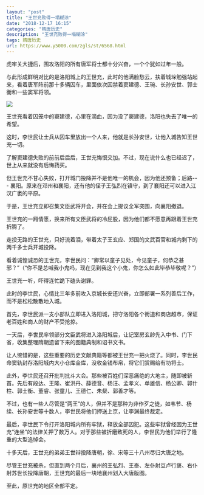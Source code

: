 ```yaml
---
layout: "post"
title: "王世充败得一塌糊涂"
date: "2018-12-17 16:15"
categories: "隋唐历史"
description: "王世充败得一塌糊涂"
tags: 隋唐历史
url: https://www.y5000.com/zgls/st/6568.html
---
```






虎牢关大捷后，围攻洛阳的所有唐军将士都十分兴奋，一个个犹如过年一般。

与此形成鲜明对比的是洛阳城上的王世充，此时的他满脸愁云，扶着城垛勉强站起来，看着唐军阵前那十多辆囚车，里面依次囚禁着窦建德、王琬、长孙安世、郭士衡和一些窦军将领。

![](https://img.y5000.com/uploads/allimg/161206/8-161206111622D7.jpg)

王世充看着囚笼中的窦建德，心里在滴血，因为没了窦建德，洛阳也失去了唯一的希望。

这时，李世民让士兵从囚车里放出一个人来，他就是长孙安世，让他入城告知王世充一切。

了解窦建德失败的前前后后后，王世充悔恨交加。不过，现在说什么也已经迟了，世上从来就没有后悔药买。

但王世充不甘心失败，打开城门投降并不是他唯一的机会，因为他还预备；后路---
襄阳。原来在邓州和襄阳，还有他的侄子王弘烈在镇守，到了襄阳还可以进入江汉广袤的平原。

于是，王世充立即召集文臣武将开会，并在会上提议全军突围，向襄阳撤退。

王世充的一厢情愿，换来所有文臣武将的冷屁股，因为他们都不愿意再跟着王世充折腾了。

走投无路的王世充，只好流着泪，带着太子王玄应、郑国的文武百官和城内剩下的两千多士兵开城投降。

看着诚惶诚恐的王世充，李世民问：“卿常以童子见处，今见童子，何恭之甚邪？”（“你不是总喊我小鬼吗，现在见到我这个小鬼，你怎么如此毕恭毕敬呢？”）

王世充一听，吓得连忙跪下磕头谢罪。

此时的李世民，心情比三年多前攻入京城长安还兴奋，立即部署一系列善后工作，而不是松松散散地入城。

首先，李世民派一支小部队立即进入洛阳城，把守洛阳各个街道和商店超市，保证老百姓和商人的财产不受抢掠。

一天后，李世民率领部分文臣武将进入洛阳城后，让记室房玄龄先入中书、门下省，收集整理隋朝遗留下来的图籍典制和诏书文书。

让人惋惜的是，这些重要的历史文献典籍等都被王世充一把火烧了。同时，李世民命窦轨封存洛阳城内大小仓库金库，没收金钱布帛，将它们赏赐给有功将士。

此外，李世民还召开批判批斗大会。那些被百姓们深恶痛绝的大地主，随即被斩首。先后有段达、王隆、崔洪丹、薛德音、杨汪、孟孝义、单雄信、杨公卿、郭什柱、郭士衡、董睿、张童儿、王德仁、朱粲、郭善才等。

不过，也有一些人尽管是“两王”的人，但并不是那种为非作歹之徒，如韦节、杨续、长孙安世等十数人，李世民将他们押送上京，让李渊最终裁定。

最后，李世民下令打开洛阳城内所有牢狱，释放全部囚犯。这些牢狱曾经因为王世充“连坐”的法律关押了数万人。对于那些被折磨致死的人，李世民为他们举行了隆重的大型追悼会。

十多天后，王世充的弟弟王世辩投降唐朝，徐、宋等三十八州尽归大唐之地。

尽管王世充被杀，但直到两个月后，襄州的王弘烈、王泰、左仆射豆卢行褒、右仆射苏世长投降唐朝，王世充的最后一块地襄州划入大唐版图。

至此，原世充的地区全部平定。

